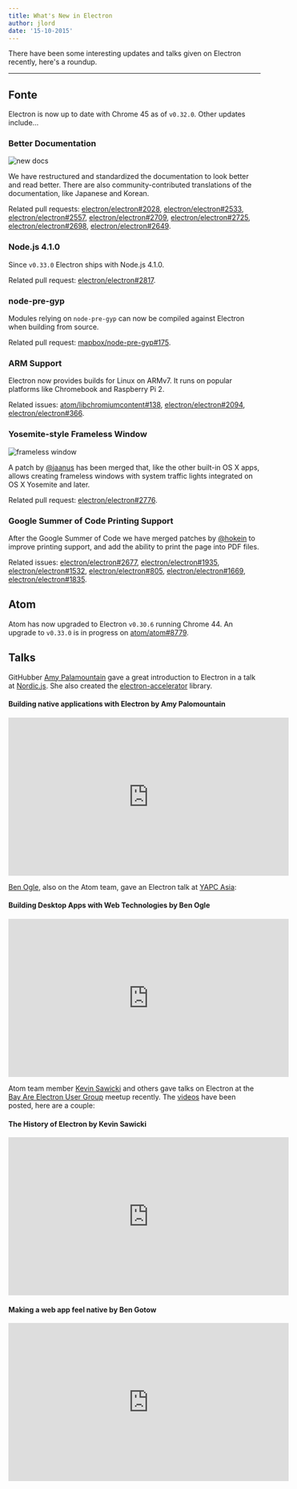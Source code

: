 ```yaml
---
title: What's New in Electron
author: jlord
date: '15-10-2015'
---
```


There have been some interesting updates and talks given on Electron recently, here's a roundup.

---

## Fonte

Electron is now up to date with Chrome 45 as of `v0.32.0`. Other updates include...

### Better Documentation

![new docs](https://cloud.githubusercontent.com/assets/1305617/10520600/d9dc0ae8-731f-11e5-9bd7-c1651639eb2a.png)

We have restructured and standardized the documentation to look better and read better. There are also community-contributed translations of the documentation, like Japanese and Korean.

Related pull requests: [electron/electron#2028](https://github.com/electron/electron/pull/2028), [electron/electron#2533](https://github.com/electron/electron/pull/2533), [electron/electron#2557](https://github.com/electron/electron/pull/2557), [electron/electron#2709](https://github.com/electron/electron/pull/2709), [electron/electron#2725](https://github.com/electron/electron/pull/2725), [electron/electron#2698](https://github.com/electron/electron/pull/2698), [electron/electron#2649](https://github.com/electron/electron/pull/2649).

### Node.js 4.1.0

Since `v0.33.0` Electron ships with Node.js 4.1.0.

Related pull request: [electron/electron#2817](https://github.com/electron/electron/pull/2817).

### node-pre-gyp

Modules relying on `node-pre-gyp` can now be compiled against Electron when building from source.

Related pull request: [mapbox/node-pre-gyp#175](https://github.com/mapbox/node-pre-gyp/pull/175).

### ARM Support

Electron now provides builds for Linux on ARMv7. It runs on popular platforms like Chromebook and Raspberry Pi 2.

Related issues: [atom/libchromiumcontent#138](https://github.com/atom/libchromiumcontent/pull/138), [electron/electron#2094](https://github.com/electron/electron/pull/2094), [electron/electron#366](https://github.com/electron/electron/issues/366).

### Yosemite-style Frameless Window

![frameless window](https://cloud.githubusercontent.com/assets/184253/9849445/7397d308-5aeb-11e5-896f-08ac7693c8c0.png)

A patch by [@jaanus](https://github.com/jaanus) has been merged that, like the other built-in OS X apps, allows creating frameless windows with system traffic lights integrated on OS X Yosemite and later.

Related pull request: [electron/electron#2776](https://github.com/electron/electron/pull/2776).

### Google Summer of Code Printing Support

After the Google Summer of Code we have merged patches by [@hokein](https://github.com/hokein) to improve printing support, and add the ability to print the page into PDF files.

Related issues: [electron/electron#2677](https://github.com/electron/electron/pull/2677), [electron/electron#1935](https://github.com/electron/electron/pull/1935), [electron/electron#1532](https://github.com/electron/electron/pull/1532), [electron/electron#805](https://github.com/electron/electron/issues/805), [electron/electron#1669](https://github.com/electron/electron/pull/1669), [electron/electron#1835](https://github.com/electron/electron/pull/1835).

## Atom

Atom has now upgraded to Electron `v0.30.6` running Chrome 44. An upgrade to `v0.33.0` is in progress on [atom/atom#8779](https://github.com/atom/atom/pull/8779).

## Talks

GitHubber [Amy Palamountain](https://github.com/ammeep) gave a great introduction to Electron in a talk at [Nordic.js](https://nordicjs2015.confetti.events). She also created the [electron-accelerator](https://github.com/ammeep/electron-accelerator) library.

#### Building native applications with Electron by Amy Palomountain
<div class="video"><iframe width="560" height="315" src="https://www.youtube.com/embed/OHOPSvTltPI" frameborder="0" allowfullscreen></iframe></div>

[Ben Ogle](https://github.com/benogle), also on the Atom team, gave an Electron talk at [YAPC Asia](http://yapcasia.org/2015/):

#### Building Desktop Apps with Web Technologies by Ben Ogle
<div class="video"><iframe width="560" height="315" src="https://www.youtube.com/embed/WChjh5zaUdw" frameborder="0" allowfullscreen></iframe></div>

Atom team member [Kevin Sawicki](https://github.com/kevinsawicki) and others gave talks on Electron at the [Bay Are Electron User Group](http://www.meetup.com/Bay-Area-Electron-User-Group/) meetup recently. The [videos](http://www.wagonhq.com/blog/electron-meetup) have been posted, here are a couple:

#### The History of Electron by Kevin Sawicki
<div class="video"><iframe width="560" height="315" src="https://www.youtube.com/embed/tP8Yp1boQ9c" frameborder="0" allowfullscreen></iframe></div>

#### Making a web app feel native by Ben Gotow
<div class="video"><iframe width="560" height="315" src="https://www.youtube.com/embed/JIRXVGVPzn8" frameborder="0" allowfullscreen></iframe></div>

